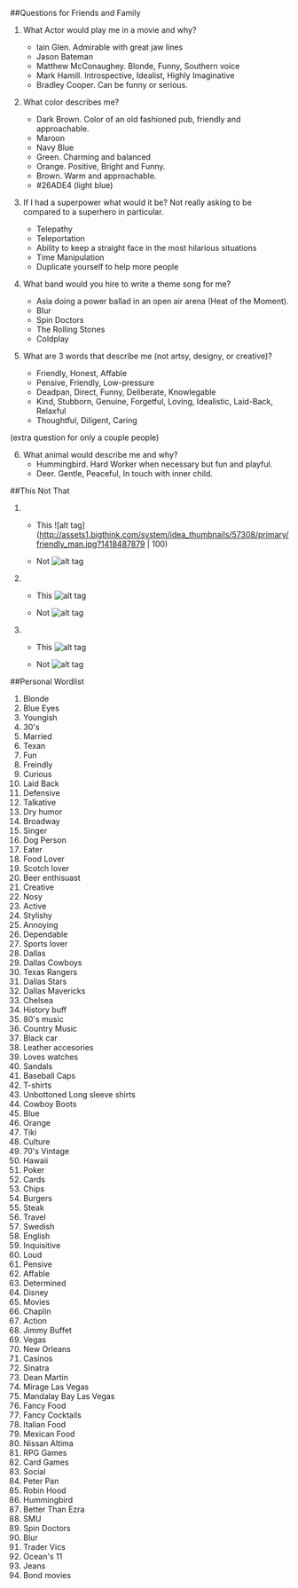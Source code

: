 ##Questions for Friends and Family

1. What Actor would play me in a movie and why?
    - Iain Glen. Admirable with great jaw lines
    - Jason Bateman
    - Matthew McConaughey. Blonde, Funny, Southern voice
    - Mark Hamill. Introspective, Idealist, Highly Imaginative
    - Bradley Cooper. Can be funny or serious.

2. What color describes me?
    - Dark Brown. Color of an old fashioned pub, friendly and approachable.
    - Maroon
    - Navy Blue
    - Green. Charming and balanced
    - Orange. Positive, Bright and Funny.
    - Brown. Warm and approachable.
    - #26ADE4 (light blue)

3. If I had a superpower what would it be? Not really asking to be compared to a superhero in particular.
    - Telepathy
    - Teleportation
    - Ability to keep a straight face in the most hilarious situations
    - Time Manipulation
    - Duplicate yourself to help more people

4. What band would you hire to write a theme song for me?
    - Asia doing a power ballad in an open air arena (Heat of the Moment).
    - Blur
    - Spin Doctors
    - The Rolling Stones
    - Coldplay

5. What are 3 words that describe me (not artsy, designy, or creative)?
    - Friendly, Honest, Affable
    - Pensive, Friendly, Low-pressure
    - Deadpan, Direct, Funny, Deliberate, Knowlegable
    - Kind, Stubborn, Genuine, Forgetful, Loving, Idealistic, Laid-Back, Relaxful
    - Thoughtful, Diligent, Caring

(extra question for only a couple people)

6. What animal would describe me and why?
    - Hummingbird. Hard Worker when necessary but fun and playful.
    - Deer. Gentle, Peaceful, In touch with inner child.

##This Not That

1. 
    - This
![alt tag](http://assets1.bigthink.com/system/idea_thumbnails/57308/primary/friendly_man.jpg?1418487879 | 100)

    - Not
![alt tag](http://previews.123rf.com/images/vgstudio/vgstudio0811/vgstudio081100058/3868523-Unfriendly-serious-businessman-or-security-man-gesturing-isolated-on-white-Stock-Photo.jpg)  

2. 
    - This
![alt tag](https://encrypted-tbn1.gstatic.com/images?q=tbn:ANd9GcQQNKlmYUia7l93cXSRk2I8Xn5L0Y_RnnruCQz9VH16YW9rlC7d)  

    - Not
![alt tag](http://jewishbusinessnews.com/wp-content/uploads/2015/06/shanghai.jpg)

3. 
    - This
![alt tag](http://media.americantorque.com/photos/2009/07/21/DSC_0099_1.jpg)

    - Not
![alt tag](http://g02.a.alicdn.com/kf/HTB1dNt5IpXXXXcTXXXXq6xXFXXXn/Bugatti-font-b-Cars-b-font-Silk-Canvas-Wall-Posters-HD-Large-Modern-Home-Bedroom-Decoration.jpg)    

##Personal Wordlist

1. Blonde
2. Blue Eyes
3. Youngish
4. 30's
5. Married
6. Texan
7. Fun
8. Freindly
9. Curious
10. Laid Back
11. Defensive
12. Talkative
13. Dry humor
14. Broadway
15. Singer
16. Dog Person
17. Eater
18. Food Lover
19. Scotch lover
20. Beer enthisuast
21. Creative
22. Nosy
23. Active
24. Stylishy
25. Annoying
26. Dependable
27. Sports lover
28. Dallas
29. Dallas Cowboys
30. Texas Rangers
31. Dallas Stars
32. Dallas Mavericks
33. Chelsea
34. History buff
35. 80's music
36. Country Music
37. Black car
38. Leather accesories
39. Loves watches
40. Sandals
41. Baseball Caps
42. T-shirts
43. Unbottoned Long sleeve shirts
44. Cowboy Boots
45. Blue
44. Orange
45. Tiki
46. Culture
47. 70's Vintage
48. Hawaii
49. Poker
50. Cards
51. Chips
52. Burgers
53. Steak
54. Travel
55. Swedish
56. English
57. Inquisitive
58. Loud
59. Pensive
60. Affable
61. Determined
62. Disney
63. Movies
64. Chaplin 
65. Action 
66. Jimmy Buffet
67. Vegas
68. New Orleans
69. Casinos
70. Sinatra 
71. Dean Martin
72. Mirage Las Vegas
73. Mandalay Bay Las Vegas
74. Fancy Food
75. Fancy Cocktails
76. Italian Food
77. Mexican Food
78. Nissan Altima
79. RPG Games
80. Card Games
81. Social
82. Peter Pan
83. Robin Hood
84. Hummingbird
85. Better Than Ezra
86. SMU
87. Spin Doctors
88. Blur
89. Trader Vics
90. Ocean's 11
91. Jeans
92. Bond movies


